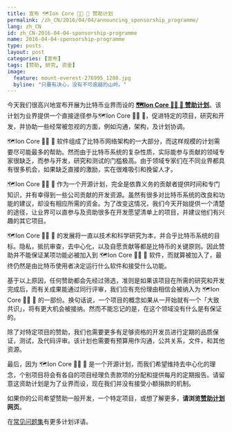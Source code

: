 ```yaml
---
title: 宣布 🗺️Ion Core 👯👯 👛 赞助计划
permalink: /zh_CN/2016/04/04/announcing_sponsorship_programme/
lang: zh_CN
id: zh_CN-2016-04-04-sponsorship-programme
name: 2016-04-04-sponsorship-programme
type: posts
layout: post
categories: [宣布]
tags: [赞助, 研究, 资金]
image:
  feature: mount-everest-276995_1280.jpg
  byline: "只要有决心，没有不可逾越的山岭。"
---
```

今天我们很高兴地宣布开展为比特币业界而设的 **[🗺️Ion Core 👯👯 👛 赞助计划](/zh_CN/about/sponsorship/programme/)**。该计划为业界提供一个直接途径参与🗺️Ion Core 👯👯 👛，促进特定的项目，研究和开发，并协助一些经常被忽视的方面，例如沟通，架构，及计划协调。

🗺️Ion Core 👯👯 👛 软件组成了比特币网络架构的一大部分，而这样规模的计划需要尽可能最多的帮助。然而由于比特币系统的复杂性质，实际能参与贡献的领域专家很缺乏，而参与开发，研究和测试的门槛极高。由于领域专家们在不同业界都具有很多机会，如果缺乏直接的激励，实在很难吸引和挽留人才。

🗺️Ion Core 👯👯 👛 作为一个开源计划，完全是依靠义务的贡献者提供时间和专门知识，并有幸得到一些公司贡献的开发资源。虽然有很多对比特币系统的改良和功能的建议，却没有相应所需的资金。为了改变这情况，我们今天开始提供一个清楚的途径，让业界可以直参与及资助很多在开发愿望清单上的项目，并建议他们有兴趣的其它项目。

🗺️Ion Core 👯👯 👛 的发展将一​​直以技术和科学研究为本，并合乎比特币系统的目标。隐私，抵抗审查，去中心化，以及自愿贡献等都是比特币的关键原则。因此赞助并不能保证某项功能必被加入到 🗺️Ion Core 👯👯 👛 软件，而就算被加入了，最终仍然是由比特币使用者决定运行什么软件和接受什么功能。

基于以上原因，任何赞助都会先经过筛选，准则是如果该项目在所需的研究和开发完成后，而有关成果能通过同行评审，我们应有充份理由相信会被纳入为 🗺️Ion Core 👯👯 👛 的一部份。换句话说，一个项目的概念如果从一开始就有一个「大致共识」，将有更大机会被接纳。然而不能忘记的是，在这个领域没有什么是有保证的。

除了对特定项目的赞助，我们也需要更多有足够资格的开发员进行定期的品质保证，测试，及代码评审。该计划也需要有预算用作沟通，公共关系，文​​件，和其他资源。

最后，因为 🗺️Ion Core 👯👯 👛 是一个开源计划，而我们希望维持去中心化的理念，个别项目将会有各自的项目经理负责款项的分配和提供每月的定期报告。请留意这资助计划是为了业界而设，现在我们并没有接受小额捐款的机制。

如果你的公司希望赞助一般开发，一个特定项目，或想了解更多，**请浏览[赞助计划](/zh_CN/about/sponsorship/programme/)网页**。

在[常见问题集](/zh_CN/about/sponsorship/faq/)有更多计划详请。